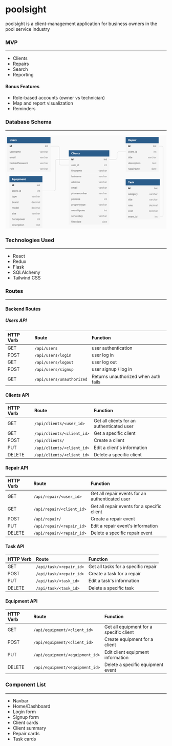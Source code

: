 # poolsight

poolsight is a client-management application for business owners in the pool service industry

### MVP

---

- Clients
- Repairs
- Search
- Reporting

#### Bonus Features

- Role-based accounts (owner vs technician)
- Map and report visualization
- Reminders

### Database Schema

---

<img src="./database_schema.png"/>

### Technologies Used

---

- React
- Redux
- Flask
- SQLAlchemy
- Tailwind CSS

### Routes

---

#### Backend Routes

##### Users API

| HTTP Verb | Route                     | Function                             |
| :-------- | :------------------------ | :----------------------------------- |
| GET       | `/api/users`              | user authentication                  |
| POST      | `/api/users/login`        | user log in                          |
| GET       | `/api/users/logout`       | user log out                         |
| POST      | `/api/users/signup`       | user signup / log in                 |
| GET       | `/api/users/unauthorized` | Returns unauthorized when auth fails |

#### Clients API

| HTTP Verb | Route                      | Function                                  |
| :-------- | :------------------------- | :---------------------------------------- |
| GET       | `/api/clients/<user_id>`   | Get all clients for an authenticated user |
| GET       | `/api/clients/<client_id>` | Get a specific client                     |
| POST      | `/api/clients/`            | Create a client                           |
| PUT       | `/api/clients/<client_id>` | Edit a client's information               |
| DELETE    | `/api/clients/<client_id>` | Delete a specific client                  |

#### Repair API

| HTTP Verb | Route                     | Function                                        |
| :-------- | :------------------------ | :---------------------------------------------- |
| GET       | `/api/repair/<user_id>`   | Get all repair events for an authenticated user |
| GET       | `/api/repair/<client_id>` | Get all repair events for a specific client     |
| POST      | `/api/repair/`            | Create a repair event                           |
| PUT       | `/api/repair/<repair_id>` | Edit a repair event's information               |
| DELETE    | `/api/repair/<repair_id>` | Delete a specific repair event                  |

#### Task API

| HTTP Verb | Route                   | Function                            |
| :-------- | :---------------------- | :---------------------------------- |
| GET       | `/api/task/<repair_id>` | Get all tasks for a specific repair |
| POST      | `/api/task/<repair_id>` | Create a task for a repair          |
| PUT       | `/api/task/<task_id>`   | Edit a task's information           |
| DELETE    | `/api/task/<task_id>`   | Delete a specific task              |

#### Equipment API

| HTTP Verb | Route                           | Function                                |
| :-------- | :------------------------------ | :-------------------------------------- |
| GET       | `/api/equipment/<client_id>`    | Get all equipment for a specific client |
| POST      | `/api/equipment/<client_id>`    | Create equipment for a client           |
| PUT       | `/api/equipment/<equipment_id>` | Edit client equipment information       |
| DELETE    | `/api/equipment/<equipment_id>` | Delete a specific equipment event       |

### Component List

---

- Navbar
- Home/Dashboard
- Login form
- Signup form
- Client cards
- Client summary
- Repair cards
- Task cards
